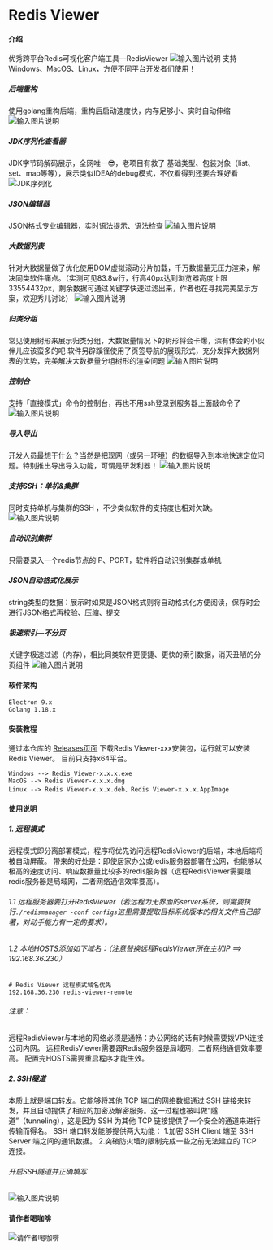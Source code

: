 # Redis Viewer

#### 介绍
优秀跨平台Redis可视化客户端工具—RedisViewer
![输入图片说明](https://pic3.zhimg.com/v2-64916bd2e916ad5383082e2ac7827f3a_r.jpg)
支持Windows、MacOS、Linux，方便不同平台开发者们使用！

##### 后端重构
使用golang重构后端，重构后启动速度快，内存足够小、实时自动伸缩
![输入图片说明](https://pic3.zhimg.com/v2-853ac7ce96949dca770885bb5dbc0236_r.jpg)

##### JDK序列化查看器
JDK字节码解码展示，全网唯一😎，老项目有救了
基础类型、包装对象（list、set、map等等），展示类似IDEA的debug模式，不仅看得到还要合理好看
![JDK序列化](https://foruda.gitee.com/images/1662602932900645594/474a2a84_968935.png "屏幕截图")

##### JSON编辑器
JSON格式专业编辑器，实时语法提示、语法检查
![输入图片说明](https://foruda.gitee.com/images/1662603092583364293/1ce522fb_968935.png "屏幕截图")

##### 大数据列表
针对大数据量做了优化使用DOM虚拟滚动分片加载，千万数据量无压力渲染，解决同类软件痛点。（实测可见83.8w行，行高40px达到浏览器高度上限33554432px，剩余数据可通过关键字快速过滤出来，作者也在寻找完美显示方案，欢迎秀儿讨论）
![输入图片说明](https://foruda.gitee.com/images/1662603298234763181/9a727658_968935.png "屏幕截图")

##### 归类分组
常见使用树形来展示归类分组，大数据量情况下的树形将会卡爆，深有体会的小伙伴儿应该蛮多的吧
软件另辟蹊径使用了页签导航的展现形式，充分发挥大数据列表的优势，完美解决大数据量分组树形的渲染问题
![输入图片说明](https://foruda.gitee.com/images/1662603364908166350/1d229ada_968935.png "屏幕截图")

##### 控制台
支持「直接模式」命令的控制台，再也不用ssh登录到服务器上面敲命令了
![输入图片说明](https://pic4.zhimg.com/v2-5f1d98f7ca2f833c06f60ee707fc8867_r.jpg "屏幕截图")

##### 导入导出
开发人员最想干什么？当然是把现网（或另一环境）的数据导入到本地快速定位问题。特别推出导出导入功能，可谓是研发利器！
![输入图片说明](https://foruda.gitee.com/images/1662603483025666312/38ab8045_968935.png "屏幕截图")

##### 支持SSH：单机&集群
同时支持单机与集群的SSH ，不少类似软件的支持度也相对欠缺。
![输入图片说明](https://foruda.gitee.com/images/1662603540964783981/adf9738e_968935.png "屏幕截图")

##### 自动识别集群
只需要录入一个redis节点的IP、PORT，软件将自动识别集群或单机

##### JSON自动格式化展示
string类型的数据：展示时如果是JSON格式则将自动格式化方便阅读，保存时会进行JSON格式再校验、压缩、提交

##### 极速索引—不分页
关键字极速过滤（内存），相比同类软件更便捷、更快的索引数据，消灭丑陋的分页组件
![输入图片说明](https://pic4.zhimg.com/v2-8a20d3fbae16725a7102d4ab2efc313b_r.jpg)

#### 软件架构
```
Electron 9.x
Golang 1.18.x
```

#### 安装教程

通过本仓库的 [Releases页面](https://gitee.com/onefineday/redisviewer/releases) 下载Redis Viewer-xxx安装包，运行就可以安装Redis Viewer。 目前只支持x64平台。
```
Windows --> Redis Viewer-x.x.x.exe
MacOS --> Redis Viewer-x.x.x.dmg
Linux --> Redis Viewer-x.x.x.deb、Redis Viewer-x.x.x.AppImage
```

#### 使用说明

##### 1. 远程模式
远程模式即分离部署模式，程序将优先访问远程RedisViewer的后端，本地后端将被自动屏蔽。
带来的好处是：即使居家办公或redis服务器部署在公网，也能够以极高的速度访问、响应数据量比较多的redis服务器（远程RedisViewer需要跟redis服务器是局域网，二者网络通信效率要高）。
###### 1.1 远程服务器要打开RedisViewer（若远程为无界面的server系统，则需要执行`./redismanager -conf configs`这里需要提取目标系统版本的相关文件自己部署，对动手能力有一定的要求）。
###### 1.2 本地HOSTS添加如下域名：（注意替换远程RedisViewer所在主机IP ==> 192.168.36.230）
```
# Redis Viewer 远程模式域名优先
192.168.36.230 redis-viewer-remote
```
###### 注意：
远程RedisViewer与本地的网络必须是通畅：办公网络的话有时候需要拨VPN连接公司内网。
远程RedisViewer需要跟Redis服务器是局域网，二者网络通信效率要高。
配置完HOSTS需要重启程序才能生效。

##### 2. SSH隧道
本质上就是端口转发。它能够将其他 TCP 端口的网络数据通过 SSH 链接来转发，并且自动提供了相应的加密及解密服务。这一过程也被叫做“隧道”（tunneling），这是因为 SSH 为其他 TCP 链接提供了一个安全的通道来进行传输而得名。 SSH 端口转发能够提供两大功能： 1.加密 SSH Client 端至 SSH Server 端之间的通讯数据。 2.突破防火墙的限制完成一些之前无法建立的 TCP 连接。
###### 开启SSH隧道并正确填写
![输入图片说明](https://foruda.gitee.com/images/1662603540964783981/adf9738e_968935.png "屏幕截图")

#### 请作者喝咖啡
![](https://foruda.gitee.com/images/1662602721400259841/0f2c822e_968935.png "请作者喝咖啡")
